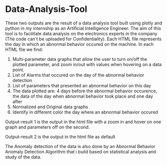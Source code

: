 # Data-Analysis-Tool
These two outputs are the result of a data analysis tool built using plotly and python in my internship as an Artificial Intelligence Engineer.
The aim of this tool is to facilitate data analysis on the electronics experts in the company (The code can't be uploaded for Confidentiality).
Each HTML file represents the day in which an abnormal behavior occured on the machine.
In each HTML file we find:
  1) Multi-parameter data graphs that allow the user to turn on/off the plotted parameter, and zoom in/out with values when hovering on a data point.
  2) List of Alarms that occured on the day of the abnormal behavior detection
  3) List of parameters that presented an abnormal behavior on this day
  4) The data plotted are: 4 days before the abnormal behavior occurence, the data of the day when abnormal behavior took place and one day after
  5) Normalized and Original data graphs
  6) Identify in different color the day where an abnormal behavior occured

Output-result 1 is the output in the html file with a zoom in and hover on one graph and parameters off on the second.

Output-result 2 is the output in the html file as default

The Anomaly detection of the data is also done by an Abnormal Behavior Anomaly Detection Algorithm that i build based on statistical analysis and study of the data.
